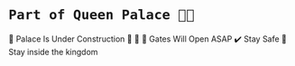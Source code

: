 # **`Part of Queen Palace 🏰👑`**

🚧 Palace Is Under Construction 🚧 👷
🔑 Gates Will Open ASAP
✔️ Stay Safe
👑 Stay inside the kingdom

